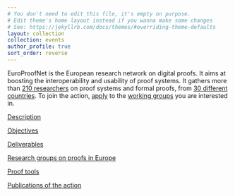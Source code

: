 ```yaml
---
# You don't need to edit this file, it's empty on purpose.
# Edit theme's home layout instead if you wanna make some changes
# See: https://jekyllrb.com/docs/themes/#overriding-theme-defaults
layout: collection
collection: events
author_profile: true
sort_order: reverse
---
```


EuroProofNet is the European research network on digital proofs. It
aims at boosting the interoperability and usability of proof
systems. It gathers more than [210 researchers](../teams) on proof systems and
formal proofs, from [30 different countries](../teams). To join the action,
[apply](https://e-services.cost.eu/action/CA20111/working-groups/apply)
to the [working groups](../wg) you are interested in.

[Description](../description)

[Objectives](../objectives)

[Deliverables](../deliverables)

[Research groups on proofs in Europe](../groups)

[Proof tools](../tools)

[Publications of the action](../publications)
